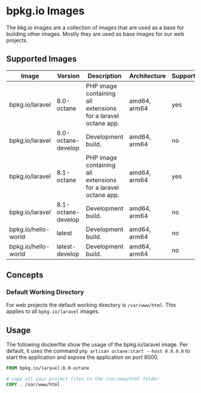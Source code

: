 # bpkg.io Images

The bkg.io images are a collection of images that are used as a base for building other images. Mostly they are used as
base images for our web projects.

## Supported Images

| Image | Version | Description | Architecture | Supported |
| ------ | ------- | ----------- | ------------ | ---------- |
| bpkg.io/laravel | 8.0-octane | PHP image containing all extensions for a laravel octane app. | amd64, arm64 | yes |
| bpkg.io/laravel | 8.0-octane-develop | Development build. | amd64, arm64 | no |
| bpkg.io/laravel | 8.1-octane | PHP image containing all extensions for a laravel octane app. | amd64, arm64 | yes |
| bpkg.io/laravel | 8.1-octane-develop | Development build. | amd64, arm64 | no |
| bpkg.io/hello-world | latest | Development build. | amd64, arm64 | no |
| bpkg.io/hello-world | latest-develop | Development build. | amd64, arm64 | no |

## Concepts

### Default Working Directory

For web projects the default working directory is `/var/www/html`. This applies to all `bpkg.io/laravel` images.

## Usage

The following dockerfile show the usage of the bpkg.io/laravel image. Per default, it uses the
command `php artisan octane:start --host 0.0.0.0` to start the application and expose the application on port 8000.

```dockerfile
FROM bpkg.io/laravel:8.0-octane

# copy all your project files to the /var/www/html folder
COPY . /var/www/html
```